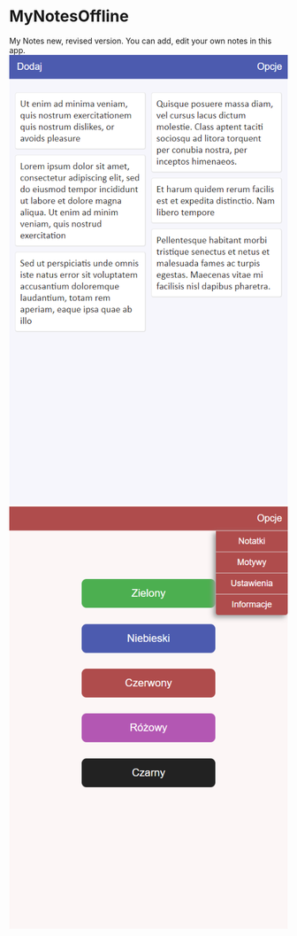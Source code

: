 # MyNotesOffline
My Notes new, revised version. You can add, edit your own notes in this app.
<br />
![Notes](screenshots/Notes.png)
![Themes](screenshots/Themes.png)

